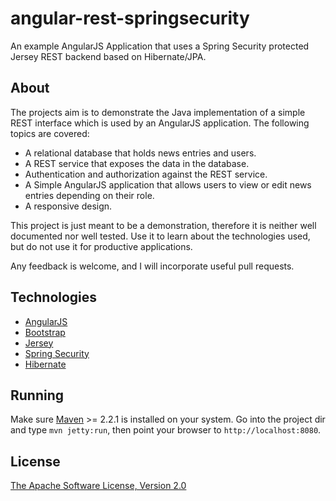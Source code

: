 angular-rest-springsecurity
===========================

An example AngularJS Application that uses a Spring Security protected Jersey REST backend based on Hibernate/JPA.

About
-----

The projects aim is to demonstrate the Java implementation of a simple REST interface which is used by an AngularJS application. The following topics are covered:

* A relational database that holds news entries and users.
* A REST service that exposes the data in the database.
* Authentication and authorization against the REST service.
* A Simple AngularJS application that allows users to view or edit news entries depending on their role.
* A responsive design.
 
This project is just meant to be a demonstration, therefore it is neither well documented nor well tested. Use it to learn about the technologies used, but do not use it for productive applications.

Any feedback is welcome, and I will incorporate useful pull requests.

Technologies
------------

* [AngularJS](http://angularjs.org/)
* [Bootstrap](http://getbootstrap.com/)
* [Jersey](https://jersey.java.net/)
* [Spring Security](http://projects.spring.io/spring-security/)
* [Hibernate](http://hibernate.org/)

Running
-------

Make sure [Maven](http://maven.apache.org/) >= 2.2.1 is installed on your system. Go into the project dir and type `mvn jetty:run`, then point your browser to `http://localhost:8080`.

License
-------

[The Apache Software License, Version 2.0](http://www.apache.org/licenses/LICENSE-2.0.txt)
